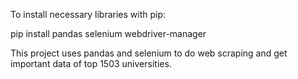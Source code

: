To install necessary libraries with pip: 

pip install pandas selenium webdriver-manager




This project uses pandas and selenium to do web scraping and get important data of top 1503 universities.

